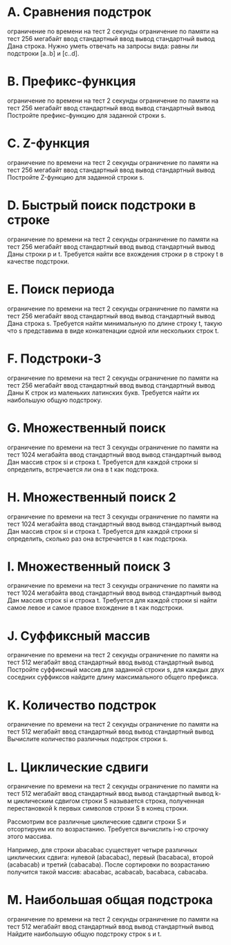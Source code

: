 # A. Сравнения подстрок

ограничение по времени на тест 2 секунды
ограничение по памяти на тест 256 мегабайт
ввод стандартный ввод
вывод стандартный вывод
Дана строка. Нужно уметь отвечать на запросы вида: равны ли подстроки [a..b] и [c..d].

# B. Префикс-функция

ограничение по времени на тест 2 секунды
ограничение по памяти на тест 256 мегабайт
ввод стандартный ввод
вывод стандартный вывод
Постройте префикс-функцию для заданной строки s.

# C. Z-функция

ограничение по времени на тест 2 секунды
ограничение по памяти на тест 256 мегабайт
ввод стандартный ввод
вывод стандартный вывод
Постройте Z-функцию для заданной строки s.

# D. Быстрый поиск подстроки в строке

ограничение по времени на тест 2 секунды
ограничение по памяти на тест 256 мегабайт
ввод стандартный ввод
вывод стандартный вывод
Даны строки p и t. Требуется найти все вхождения строки p в строку t в качестве подстроки.

# E. Поиск периода

ограничение по времени на тест 2 секунды
ограничение по памяти на тест 256 мегабайт
ввод стандартный ввод
вывод стандартный вывод
Дана строка s. Требуется найти минимальную по длине строку t, такую что s представима в виде конкатенации одной или нескольких строк t.

# F. Подстроки-3

ограничение по времени на тест 2 секунды
ограничение по памяти на тест 256 мегабайт
ввод стандартный ввод
вывод стандартный вывод
Даны K строк из маленьких латинских букв. Требуется найти их наибольшую общую подстроку.

# G. Множественный поиск

ограничение по времени на тест 3 секунды
ограничение по памяти на тест 1024 мегабайта
ввод стандартный ввод
вывод стандартный вывод
Дан массив строк si и строка t. Требуется для каждой строки si определить, встречается ли она в t как подстрока.

# H. Множественный поиск 2

ограничение по времени на тест 3 секунды
ограничение по памяти на тест 1024 мегабайта
ввод стандартный ввод
вывод стандартный вывод
Дан массив строк si и строка t. Требуется для каждой строки si определить, сколько раз она встречается в t как подстрока.

# I. Множественный поиск 3

ограничение по времени на тест 3 секунды
ограничение по памяти на тест 1024 мегабайта
ввод стандартный ввод
вывод стандартный вывод
Дан массив строк si и строка t. Требуется для каждой строки si найти самое левое и самое правое вхождение в t как подстроки.

# J. Суффиксный массив

ограничение по времени на тест 2 секунды
ограничение по памяти на тест 512 мегабайт
ввод стандартный ввод
вывод стандартный вывод
Постройте суффиксный массив для заданной строки s, для каждых двух соседних суффиксов найдите длину максимального общего префикса.

# K. Количество подстрок

ограничение по времени на тест 2 секунды
ограничение по памяти на тест 512 мегабайт
ввод стандартный ввод
вывод стандартный вывод
Вычислите количество различных подстрок строки s.

# L. Циклические сдвиги

ограничение по времени на тест 2 секунды
ограничение по памяти на тест 512 мегабайт
ввод стандартный ввод
вывод стандартный вывод
k-м циклическим сдвигом строки S называется строка, полученная перестановкой k первых символов строки S в конец строки.

Рассмотрим все различные циклические сдвиги строки S и отсортируем их по возрастанию. Требуется вычислить i-ю строчку этого массива.

Например, для строки abacabac существует четыре различных циклических сдвига: нулевой (abacabac), первый (bacabaca), второй (acabacab) и третий (cabacaba). После сортировки по возрастанию получится такой массив: abacabac, acabacab, bacabaca, cabacaba.

# M. Наибольшая общая подстрока

ограничение по времени на тест 2 секунды
ограничение по памяти на тест 512 мегабайт
ввод стандартный ввод
вывод стандартный вывод
Найдите наибольшую общую подстроку строк s и t.

